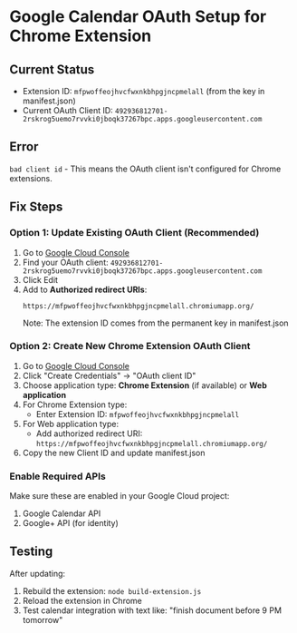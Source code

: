 # Google Calendar OAuth Setup for Chrome Extension

## Current Status
- Extension ID: `mfpwoffeojhvcfwxnkbhpgjncpmelall` (from the key in manifest.json)
- Current OAuth Client ID: `492936812701-2rskrog5uemo7rvvki0jboqk37267bpc.apps.googleusercontent.com`

## Error
`bad client id` - This means the OAuth client isn't configured for Chrome extensions.

## Fix Steps

### Option 1: Update Existing OAuth Client (Recommended)
1. Go to [Google Cloud Console](https://console.cloud.google.com/apis/credentials)
2. Find your OAuth client: `492936812701-2rskrog5uemo7rvvki0jboqk37267bpc.apps.googleusercontent.com`
3. Click Edit
4. Add to **Authorized redirect URIs**:
   ```
   https://mfpwoffeojhvcfwxnkbhpgjncpmelall.chromiumapp.org/
   ```
   Note: The extension ID comes from the permanent key in manifest.json

### Option 2: Create New Chrome Extension OAuth Client
1. Go to [Google Cloud Console](https://console.cloud.google.com/apis/credentials)
2. Click "Create Credentials" → "OAuth client ID"
3. Choose application type: **Chrome Extension** (if available) or **Web application**
4. For Chrome Extension type:
   - Enter Extension ID: `mfpwoffeojhvcfwxnkbhpgjncpmelall`
5. For Web application type:
   - Add authorized redirect URI: `https://mfpwoffeojhvcfwxnkbhpgjncpmelall.chromiumapp.org/`
6. Copy the new Client ID and update manifest.json

### Enable Required APIs
Make sure these are enabled in your Google Cloud project:
1. Google Calendar API
2. Google+ API (for identity)

## Testing
After updating:
1. Rebuild the extension: `node build-extension.js`
2. Reload the extension in Chrome
3. Test calendar integration with text like: "finish document before 9 PM tomorrow"
